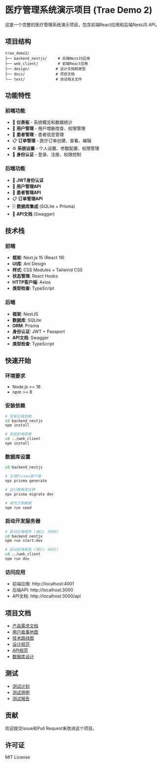 # 医疗管理系统演示项目 (Trae Demo 2)

这是一个完整的医疗管理系统演示项目，包含前端React应用和后端NestJS API。

## 项目结构

```
trae_demo2/
├── backend_nestjs/     # 后端NestJS应用
├── web_client/         # 前端React应用
├── design/            # 设计文档和原型
├── docs/              # 项目文档
└── test/              # 测试相关文件
```

## 功能特性

### 前端功能
- 🏥 **仪表板** - 系统概览和数据统计
- 👥 **用户管理** - 用户增删改查、权限管理
- 🏥 **患者管理** - 患者信息管理
- 📋 **订单管理** - 医疗订单创建、查看、编辑
- ⚙️ **系统设置** - 个人设置、参数配置、权限管理
- 🔐 **身份认证** - 登录、注册、权限控制

### 后端功能
- 🔐 **JWT身份认证**
- 👥 **用户管理API**
- 🏥 **患者管理API**
- 📋 **订单管理API**
- 🗄️ **数据库集成** (SQLite + Prisma)
- 📝 **API文档** (Swagger)

## 技术栈

### 前端
- **框架**: Next.js 15 (React 19)
- **UI库**: Ant Design
- **样式**: CSS Modules + Tailwind CSS
- **状态管理**: React Hooks
- **HTTP客户端**: Axios
- **类型检查**: TypeScript

### 后端
- **框架**: NestJS
- **数据库**: SQLite
- **ORM**: Prisma
- **身份认证**: JWT + Passport
- **API文档**: Swagger
- **类型检查**: TypeScript

## 快速开始

### 环境要求
- Node.js >= 18
- npm >= 8

### 安装依赖

```bash
# 安装后端依赖
cd backend_nestjs
npm install

# 安装前端依赖
cd ../web_client
npm install
```

### 数据库设置

```bash
cd backend_nestjs

# 生成Prisma客户端
npx prisma generate

# 运行数据库迁移
npx prisma migrate dev

# 填充示例数据
npm run seed
```

### 启动开发服务器

```bash
# 启动后端服务 (端口: 3000)
cd backend_nestjs
npm run start:dev

# 启动前端服务 (端口: 4001)
cd ../web_client
npm run dev
```

### 访问应用

- 前端应用: http://localhost:4001
- 后端API: http://localhost:3000
- API文档: http://localhost:3000/api

## 项目文档

- [产品需求文档](./docs/PRD.md)
- [用户故事地图](./docs/User_Story_Map.md)
- [技术路线图](./docs/Roadmap.md)
- [设计规范](./design/specs/Design_Spec.md)
- [API规范](./backend_nestjs/API_Spec.md)
- [数据库设计](./backend_nestjs/DB_Schema.md)

## 测试

- [测试计划](./test/Test_Plan.md)
- [测试用例](./test/Test_Cases.md)
- [测试报告](./test/Test_Report.md)

## 贡献

欢迎提交Issue和Pull Request来改进这个项目。

## 许可证

MIT License